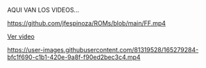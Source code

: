 AQUI VAN LOS VIDEOS...

https://github.com/jfespinoza/ROMs/blob/main/FF.mp4

[Ver video](/FF.mp4)

https://user-images.githubusercontent.com/81319528/165279284-bfc1f690-c1b1-420e-9a8f-f90ed2bec3c4.mp4

